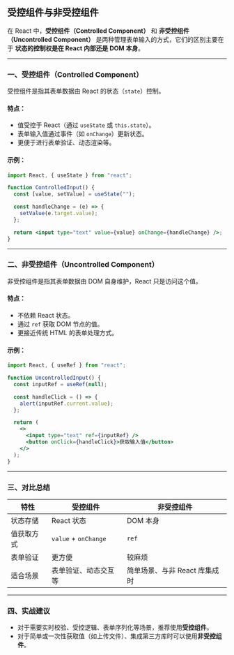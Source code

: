 ## **受控组件与非受控组件**

在 React 中，**受控组件（Controlled Component）** 和 **非受控组件（Uncontrolled Component）** 是两种管理表单输入的方式，它们的区别主要在于 **状态的控制权是在 React 内部还是 DOM 本身**。

---

### 一、受控组件（Controlled Component）

受控组件是指其表单数据由 React 的状态（`state`）控制。

#### 特点：

- 值受控于 React（通过 `useState` 或 `this.state`）。
- 表单输入值通过事件（如 `onChange`）更新状态。
- 更便于进行表单验证、动态渲染等。

#### 示例：

```jsx
import React, { useState } from "react";

function ControlledInput() {
  const [value, setValue] = useState("");

  const handleChange = (e) => {
    setValue(e.target.value);
  };

  return <input type="text" value={value} onChange={handleChange} />;
}
```

---

### 二、非受控组件（Uncontrolled Component）

非受控组件是指其表单数据由 DOM 自身维护，React 只是访问这个值。

#### 特点：

- 不依赖 React 状态。
- 通过 `ref` 获取 DOM 节点的值。
- 更接近传统 HTML 的表单处理方式。

#### 示例：

```jsx
import React, { useRef } from "react";

function UncontrolledInput() {
  const inputRef = useRef(null);

  const handleClick = () => {
    alert(inputRef.current.value);
  };

  return (
    <>
      <input type="text" ref={inputRef} />
      <button onClick={handleClick}>获取输入值</button>
    </>
  );
}
```

---

### 三、对比总结

| 特性       | 受控组件             | 非受控组件                    |
| ---------- | -------------------- | ----------------------------- |
| 状态存储   | React 状态           | DOM 本身                      |
| 值获取方式 | `value` + `onChange` | `ref`                         |
| 表单验证   | 更方便               | 较麻烦                        |
| 适合场景   | 表单验证、动态交互等 | 简单场景、与非 React 库集成时 |

---

### 四、实战建议

- 对于需要实时校验、受控逻辑、表单序列化等场景，推荐使用**受控组件**。
- 对于简单或一次性获取值（如上传文件）、集成第三方库时可以使用**非受控组件**。
